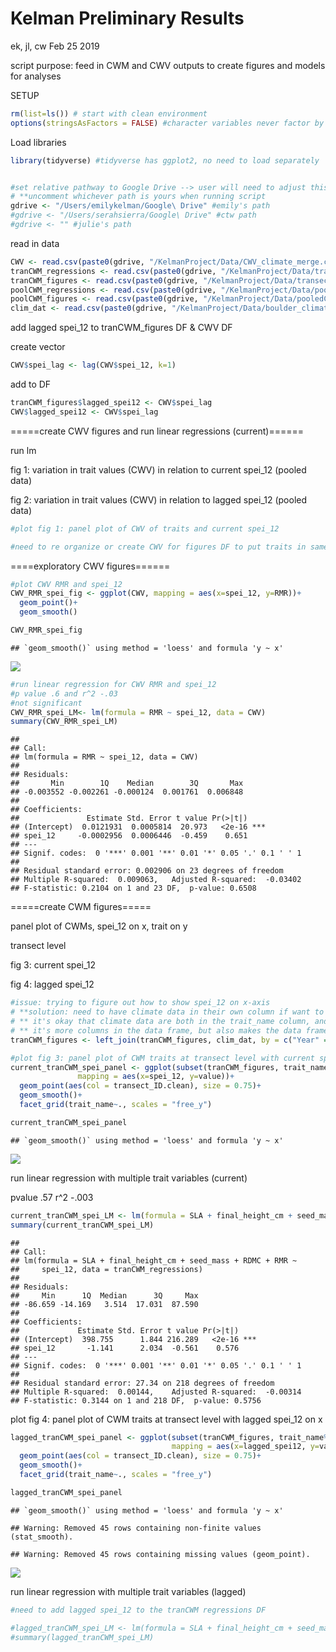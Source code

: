 Kelman Preliminary Results
================
ek, jl, cw
Feb 25 2019

script purpose: feed in CWM and CWV outputs to create figures and models for analyses

SETUP

``` r
rm(list=ls()) # start with clean environment
options(stringsAsFactors = FALSE) #character variables never factor by default 
```

Load libraries

``` r
library(tidyverse) #tidyverse has ggplot2, no need to load separately


#set relative pathway to Google Drive --> user will need to adjust this <---
# **uncomment whichever path is yours when running script
gdrive <- "/Users/emilykelman/Google\ Drive" #emily's path
#gdrive <- "/Users/serahsierra/Google\ Drive" #ctw path
#gdrive <- "" #julie's path
```

read in data

``` r
CWV <- read.csv(paste0(gdrive, "/KelmanProject/Data/CWV_climate_merge.csv"))
tranCWM_regressions <- read.csv(paste0(gdrive, "/KelmanProject/Data/transectCWM_for_regressions.csv"))
tranCWM_figures <- read.csv(paste0(gdrive, "/KelmanProject/Data/transectCWM_for_figures.csv"))
poolCWM_regressions <- read.csv(paste0(gdrive, "/KelmanProject/Data/pooledCWM_for_figures.csv"))
poolCWM_figures <- read.csv(paste0(gdrive, "/KelmanProject/Data/pooledCWM_for_figures.csv"))
clim_dat <- read.csv(paste0(gdrive, "/KelmanProject/Data/boulder_climate.csv"))
```

add lagged spei\_12 to tranCWM\_figures DF & CWV DF

create vector

``` r
CWV$spei_lag <- lag(CWV$spei_12, k=1)
```

add to DF

``` r
tranCWM_figures$lagged_spei12 <- CWV$spei_lag
CWV$lagged_spei12 <- CWV$spei_lag
```

=====create CWV figures and run linear regressions (current)======

run lm

fig 1: variation in trait values (CWV) in relation to current spei\_12 (pooled data)

fig 2: variation in trait values (CWV) in relation to lagged spei\_12 (pooled data)

``` r
#plot fig 1: panel plot of CWV of traits and current spei_12
```

``` r
#need to re organize or create CWV for figures DF to put traits in same column 
```

====exploratory CWV figures======

``` r
#plot CWV RMR and spei_12
CWV_RMR_spei_fig <- ggplot(CWV, mapping = aes(x=spei_12, y=RMR))+
  geom_point()+
  geom_smooth()

CWV_RMR_spei_fig
```

    ## `geom_smooth()` using method = 'loess' and formula 'y ~ x'

![](CWM___CWV_models__files/figure-markdown_github/unnamed-chunk-8-1.png)

``` r
#run linear regression for CWV RMR and spei_12
#p value .6 and r^2 -.03
#not significant
CWV_RMR_spei_LM<- lm(formula = RMR ~ spei_12, data = CWV)
summary(CWV_RMR_spei_LM)
```

    ## 
    ## Call:
    ## lm(formula = RMR ~ spei_12, data = CWV)
    ## 
    ## Residuals:
    ##       Min        1Q    Median        3Q       Max 
    ## -0.003552 -0.002261 -0.000124  0.001761  0.006848 
    ## 
    ## Coefficients:
    ##               Estimate Std. Error t value Pr(>|t|)    
    ## (Intercept)  0.0121931  0.0005814  20.973   <2e-16 ***
    ## spei_12     -0.0002956  0.0006446  -0.459    0.651    
    ## ---
    ## Signif. codes:  0 '***' 0.001 '**' 0.01 '*' 0.05 '.' 0.1 ' ' 1
    ## 
    ## Residual standard error: 0.002906 on 23 degrees of freedom
    ## Multiple R-squared:  0.009063,   Adjusted R-squared:  -0.03402 
    ## F-statistic: 0.2104 on 1 and 23 DF,  p-value: 0.6508

=====create CWM figures=====

panel plot of CWMs, spei\_12 on x, trait on y

transect level

fig 3: current spei\_12

fig 4: lagged spei\_12

``` r
#issue: trying to figure out how to show spei_12 on x-axis 
# **solution: need to have climate data in their own column if want to use on the x-axis, so just merge climate data with long-form trait value
# ** it's okay that climate data are both in the trait_name column, and in their own column. 
# ** it's more columns in the data frame, but also makes the data frame flexible so you can plot however you like
tranCWM_figures <- left_join(tranCWM_figures, clim_dat, by = c("Year" = "year"))

#plot fig 3: panel plot of CWM traits at transect level with current spei_12 on x
current_tranCWM_spei_panel <- ggplot(subset(tranCWM_figures, trait_name%in% c("final_height_cm", "RMR", "SLA", "RDMC", "seed_mass")), 
               mapping = aes(x=spei_12, y=value))+
  geom_point(aes(col = transect_ID.clean), size = 0.75)+
  geom_smooth()+
  facet_grid(trait_name~., scales = "free_y")

current_tranCWM_spei_panel
```

    ## `geom_smooth()` using method = 'loess' and formula 'y ~ x'

![](CWM___CWV_models__files/figure-markdown_github/unnamed-chunk-9-1.png)

run linear regression with multiple trait variables (current)

pvalue .57 r^2 -.003

``` r
current_tranCWM_spei_LM <- lm(formula = SLA + final_height_cm + seed_mass + RDMC + RMR ~ spei_12, data=tranCWM_regressions)
summary(current_tranCWM_spei_LM)
```

    ## 
    ## Call:
    ## lm(formula = SLA + final_height_cm + seed_mass + RDMC + RMR ~ 
    ##     spei_12, data = tranCWM_regressions)
    ## 
    ## Residuals:
    ##     Min      1Q  Median      3Q     Max 
    ## -86.659 -14.169   3.514  17.031  87.590 
    ## 
    ## Coefficients:
    ##             Estimate Std. Error t value Pr(>|t|)    
    ## (Intercept)  398.755      1.844 216.289   <2e-16 ***
    ## spei_12       -1.141      2.034  -0.561    0.576    
    ## ---
    ## Signif. codes:  0 '***' 0.001 '**' 0.01 '*' 0.05 '.' 0.1 ' ' 1
    ## 
    ## Residual standard error: 27.34 on 218 degrees of freedom
    ## Multiple R-squared:  0.00144,    Adjusted R-squared:  -0.00314 
    ## F-statistic: 0.3144 on 1 and 218 DF,  p-value: 0.5756

plot fig 4: panel plot of CWM traits at transect level with lagged spei\_12 on x

``` r
lagged_tranCWM_spei_panel <- ggplot(subset(tranCWM_figures, trait_name%in% c("final_height_cm", "RMR", "SLA", "RDMC", "seed_mass")), 
                                    mapping = aes(x=lagged_spei12, y=value))+
  geom_point(aes(col = transect_ID.clean), size = 0.75)+
  geom_smooth()+
  facet_grid(trait_name~., scales = "free_y")

lagged_tranCWM_spei_panel
```

    ## `geom_smooth()` using method = 'loess' and formula 'y ~ x'

    ## Warning: Removed 45 rows containing non-finite values (stat_smooth).

    ## Warning: Removed 45 rows containing missing values (geom_point).

![](CWM___CWV_models__files/figure-markdown_github/unnamed-chunk-11-1.png)

run linear regression with multiple trait variables (lagged)

``` r
#need to add lagged spei_12 to the tranCWM regressions DF 
```

``` r
#lagged_tranCWM_spei_LM <- lm(formula = SLA + final_height_cm + seed_mass + RDMC + RMR ~ lagged_spei12, data=tranCWM_regressions)
#summary(lagged_tranCWM_spei_LM)
```
